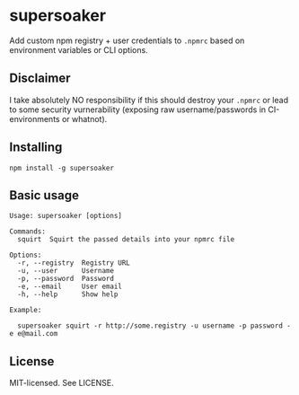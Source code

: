 # supersoaker

Add custom npm registry + user credentials to `.npmrc` based on environment variables or CLI options.

## Disclaimer

I take absolutely NO responsibility if this should destroy your `.npmrc` or lead to some security vurnerability (exposing raw username/passwords in CI-environments or whatnot).

## Installing

```
npm install -g supersoaker
```

## Basic usage

```
Usage: supersoaker [options]

Commands:
  squirt  Squirt the passed details into your npmrc file

Options:
  -r, --registry  Registry URL
  -u, --user      Username
  -p, --password  Password
  -e, --email     User email
  -h, --help      Show help

Example:

  supersoaker squirt -r http://some.registry -u username -p password -e e@mail.com

```

## License

MIT-licensed. See LICENSE.
